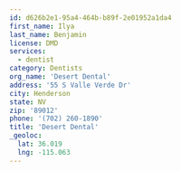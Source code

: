 ```yaml
---
id: d626b2e1-95a4-464b-b89f-2e01952a1da4
first_name: Ilya
last_name: Benjamin
license: DMD
services:
  - dentist
category: Dentists
org_name: 'Desert Dental'
address: '55 S Valle Verde Dr'
city: Henderson
state: NV
zip: '89012'
phone: '(702) 260-1890'
title: 'Desert Dental'
_geoloc:
  lat: 36.019
  lng: -115.063
---
```

